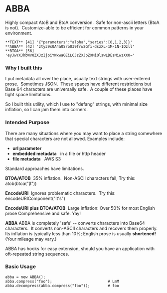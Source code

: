 # ABBA

Highly compact AtoB and BtoA conversion.&nbsp;
Safe for non-ascii letters (BtoA is not).&nbsp;
Customize-able to be efficient for common patterns in your environment.

	**TEXT** [41] '{"parameters":"alpha","series":[0,1,2,3]}'
	**ABBA** [42] 'zty39s0A4a0Sro039frw2Gfi-dszXL-1M-1N-1Ozll'
	**BTOA** [56] 'eyJwYXJhbWV0ZXJzIjoiYWxwaGEiLCJzZXJpZXMiOlswLDEsMiwzXX0='

### Why I built this

I put metadata all over the place, usually text strings with user-entered prose.&nbsp;
Sometimes JSON.&nbsp;
These spaces have different restrictions but Base 64 characters are universally safe.&nbsp;
A couple of these places have tight space limitations.&nbsp;

So I built this utility, which I use to "defang" strings, with minimal size inflation, so I can jam them into corners.


### Intended Purpose

There are many situations where you may want to place a string somewhere that special characters are not allowed.
Examples include:
- **url parameter** &nbsp; 
- **embedded metadata** &nbsp; in a file or http header
- **file metadata** &nbsp; AWS S3

Standard approaches have limitations.

**BTOA/ATOB**&nbsp;
35% inflation.&nbsp;
Non-ASCII characters fail; Try this:&nbsp; atob(btoa("β"))&nbsp;

**EncodeURI**&nbsp;
Ignores problematic characters.&nbsp;
Try this:&nbsp;  encodeURIComponent("it's")&nbsp;

**EncodeURI** **plus** **BTOA/ATOB**&nbsp;
Large inflation: Over 50% for most English prose
Comprehensive and safe.  Yay!&nbsp;

**ABBA**
ABBA is completely 'safe' -- converts characters into Base64 characters.&nbsp;
It converts non-ASCII characters and recovers them properly.&nbsp;
Its inflation is typically less than 10%; English prose is usually **shortened!**&nbsp;
(Your mileage may vary.)

ABBA has hooks for easy extension, should you have an application with oft-repeated string sequences.&nbsp;

### Basic Usage

	abba = new ABBA();
	abba.compress("foo");                         # LmM
	abba.decompress(abba.compress("foo"));        # foo

